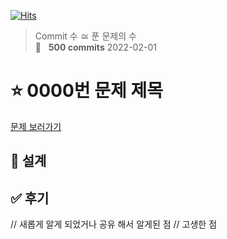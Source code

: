 [![Hits](https://hits.seeyoufarm.com/api/count/incr/badge.svg?url=https%3A%2F%2Fgithub.com%2Fhyunjinee%2FAlgorithm&count_bg=%23262382&title_bg=%233E2ABA&icon=mediafire.svg&icon_color=%23E7E7E7&title=hits&edge_flat=false)](https://hits.seeyoufarm.com)

> Commit 수 ≅ 푼 문제의 수 <br>
> 🌈 &nbsp; **500 commits** 2022-02-01

<!-- >
> 🏅&nbsp; **500 Commits** 2021-03-31
> 🏃‍♀️&nbsp; _Running for 400 commits..._ -->

# ⭐️ 0000번 문제 제목

[문제 보러가기]()

## 📝 설계

## ✅ 후기

// 새롭게 알게 되었거나 공유 해서 알게된 점
// 고생한 점
